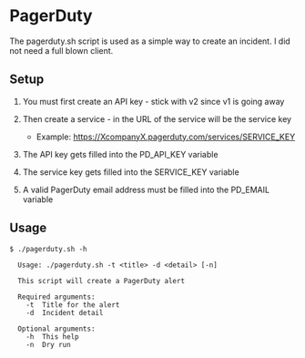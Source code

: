 # PagerDuty

The pagerduty.sh script is used as a simple way to create an incident.  I did not need a full blown client.

## Setup

1. You must first create an API key - stick with v2 since v1 is going away

2. Then create a service - in the URL of the service will be the service key
   - Example: https://XcompanyX.pagerduty.com/services/SERVICE_KEY

3. The API key gets filled into the PD_API_KEY variable

4. The service key gets filled into the SERVICE_KEY variable

5. A valid PagerDuty email address must be filled into the PD_EMAIL variable

## Usage

```shell
$ ./pagerduty.sh -h     

  Usage: ./pagerduty.sh -t <title> -d <detail> [-n]

  This script will create a PagerDuty alert

  Required arguments:
    -t  Title for the alert
    -d  Incident detail

  Optional arguments:
    -h  This help
    -n  Dry run
```

